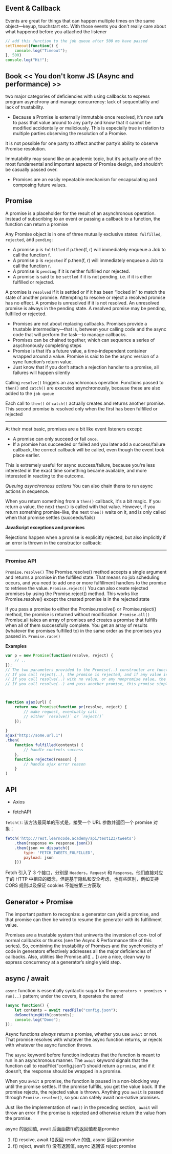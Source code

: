 ## Event & Callback

Events are great for things that can happen multiple times on the same object—keyup, touchstart etc. With those events you don't really care about what happened before you attached the listener

```js
// add this function to the job queue after 500 ms have passed
setTimeout(function() {
    console.log("Timeout");
}, 500)
console.log("Hi!");


```

## Book << You don't konw JS (Async and performance) >>

two major categories of deficiencies with using callbacks to express program asynchrony and manage concurrency: lack of sequentiality and lack of trustability.

- Because a Promise is externally immutable once resolved, it’s now safe to pass that value around to any party and know that it cannot be modified accidentally or maliciously. This is especially true in relation to multiple parties observing the resolution of a Promise.

It is not possible for one party to affect another party’s ability to observe Promise resolution. 

Immutability may sound like an academic topic, but it’s actually one of the most fundamental and important aspects of Promise design, and shouldn’t be casually passed over.  

- Promises are an easily repeatable mechanism for encapsulating and composing future values.



## Promise   

A promise is a placeholder for the result of an asynchronous operation. Instead of subscribing to an event or passing a callback to a function, the function can return a promise

Any Promise object is in one of three mutually exclusive states: `fulfilled`, `rejected`, and `pending`:

- A promise p is `fulfilled` if p.then(f, r) will immediately enqueue a Job to call the function f.
- A promise p is `rejected` if p.then(f, r) will immediately enqueue a Job to call the function r.
- A promise is `pending` if it is neither fulfilled nor rejected.
- A promise is said to be `settled` if it is not pending, i.e. if it is either fulfilled or rejected.

A promise is `resolved` if it is settled or if it has been “locked in” to match the state of another promise. Attempting to resolve or reject a resolved promise has no effect. A promise is unresolved if it is not resolved. An unresolved promise is always in the pending state. A resolved promise may be pending, fulfilled or rejected.


- Promises are not about replacing callbacks. Promises provide a trustable intermediary—that is, between your calling code and the async code that will perform the task—to manage callbacks.
- Promises can be chained together, which can sequence a series of asychronously completing steps
- Promise is that it’s a future value, a time-independent container wrapped around a value. Promise is said to be the async version of a sync function’s return value.
- Just know that if you don’t attach a rejection handler to a promise, all failures will happen silently

Calling `resolve()` triggers an asynchronous operation. Functions passed to `then()` and `catch()` are executed asynchronously, because these are also added to the `job queue`

Each call to `then()` or `catch()` actually creates and returns another promise. This second promise is resolved only when the first has been fulfilled or rejected

---

At their most basic, promises are a bit like event listeners except:

- A promise can only succeed or fail `once`. 
- If a promise has succeeded or failed and you later add a success/failure callback, the correct callback will be called, even though the event took place earlier.

This is extremely useful for async success/failure, because you're less interested in the exact time something became available, and more interested in reacting to the outcome.

*Queuing asynchronous actions*
You can also chain thens to run async actions in sequence.

When you return something from a `then()` callback, it's a bit magic. If you return a value, the next `then()` is called with that value. However, if you return something promise-like, the next `then()` waits on it, and is only called when that promise settles (succeeds/fails)

**JavaScript exceptions and promises**

Rejections happen when a promise is explicitly rejected, but also implicitly if an error is thrown in the constructor callback:

---


### Promise API 

`Promise.resolve()`
The Promise.resolve() method accepts a single argument and returns a promise in the fulfilled state. That means no job scheduling occurs, and you need to add one or more fulfillment handlers to the promise to retrieve the value.
`Promise.reject()`
You can also create rejected promises by using the Promise.reject() method. This works like Promise.resolve() except the created promise is in the rejected state

If you pass a promise to either the Promise.resolve() or Promise.reject() method, the promise is returned without modification.
`Promise.all()`
Promise.all takes an array of promises and creates a promise that fulfills when all of them successfully complete. You get an array of results (whatever the promises fulfilled to) in the same order as the promises you passed in.
`Promise.race()`









**Examples**

```js
var p = new Promise(function(resolve, reject) {
	// ..
});
// The two parameters provided to the Promise(..) constructor are functions, and are generally named resolve(..) and reject(..), respectively. They are used as:
// If you call reject(..), the promise is rejected, and if any value is passed to reject(..), it is set as the reason for rejection.
// If you call resolve(..) with no value, or any nonpromise value, the promise is fulfilled.
// If you call resolve(..) and pass another promise, this promise simply adopts the state—whether immediate or eventual—of the passed promise (either fulfillment or rejection).



function ajax(url) {
	return new Promise(function pr(resolve, reject) {
		// make request, eventually call
		// either `resolve()` or `reject()`
	});
	
}
ajax("http://some.url.1")
.then(
	function fulfilled(contents) {
		// handle contents success
	},
	function rejected(reason) {
		// handle ajax error reason 
	}
)

```

## API

- Axios

- fetchAPI

`fetch()`: 该方法最简单的形式是，接受一个 URL 参数并返回一个 promise 对象：

```js
fetch('http://rest.learncode.academy/api/test123/tweets')
	.then(response => response.json())
	.then(json => dispatch({
		type: 'FETCH_TWEETS_FULFILLED', 
		payload: json
	}))

```

Fetch 引入了 3 个接口，分别是 `Headers`，`Request` 和 `Response`。他们直接对应于的 HTTP 中相应的概念，但是基于隐私和安全考虑，也有些区别，例如支持 CORS 规则以及保证 cookies 不能被第三方获取



## Generator + Promise

The important pattern to recognize: a generator can yield a promise, and that promise can then be wired to resume the generator with its fulfillment value.

Promises are a trustable system that uninverts the inversion of con‐ trol of normal callbacks or thunks (see the Async & Performance title of this series). So, combining the trustability of Promises and the synchronicity of code in generators effectively addresses all the major deficiencies of callbacks. Also, utilities like Promise.all([ .. ]) are a nice, clean way to express concurrency at a generator’s single yield step.


## async / await

`async` function is essentially syntactic sugar for the `generators + promises + run(..)` pattern; under the covers, it operates the same!

```js
(async function() {
	let contents = await readFile("config.json");
	doSomethingWith(contents);
	console.log("Done");
});

```
Async functions *always* return a promise, whether you use `await` or not. That promise resolves with whatever the async function returns, or rejects with whatever the async function throws.

The `async` keyword before function indicates that the function is meant to run in an asynchronous manner. The `await` keyword signals that the function call to readFile("config.json") should return a `promise`, and if it doesn’t, the response should be wrapped in a promise. 

When you `await` a promise, the function is paused in a non-blocking way until the promise settles. If the promise fulfills, you get the value back. If the promise rejects, the rejected value is thrown. Anything you `await` is passed through `Promise.resolve()`, so you can safely await non-native promises.

Just like the implementation of `run()` in the preceding section,` await` will throw an error if the promise is rejected and otherwise return the value from the promise.

async 的返回值, await 后面函数f()的返回值都是promise
1. f() resolve,  await f()返回 resolve 的值, async 返回 promise
2. f() reject, await f() 没有返回值, async 返回该 reject promise